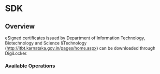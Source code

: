 # SDK

## Overview

eSigned certificates issued by Department of Information Technology, Biotechnology and Science &Technology (http://itbt.karnataka.gov.in/pages/home.aspx) can be downloaded through DigiLocker.

### Available Operations

